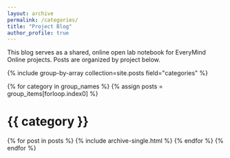 ```yaml
---
layout: archive
permalink: /categories/
title: "Project Blog"
author_profile: true
---
```


This blog serves as a shared, online open lab notebook for EveryMind Online projects. Posts are organized by project below. 

{% include group-by-array collection=site.posts field="categories" %}

{% for category in group_names %}
  {% assign posts = group_items[forloop.index0] %}
  <h1 id="{{ category | slugify }}" class="archive__subtitle">{{ category }}</h1>
  {% for post in posts %}
    {% include archive-single.html %}
  {% endfor %}
{% endfor %}
